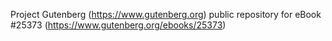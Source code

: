 Project Gutenberg (https://www.gutenberg.org) public repository for eBook #25373 (https://www.gutenberg.org/ebooks/25373)

